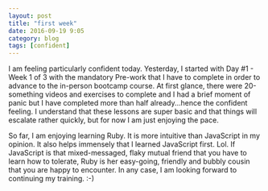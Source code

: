 ```yaml
---
layout: post
title: "first week"
date: 2016-09-19 9:05
category: blog
tags: [confident]
---
```

I am feeling particularly confident today. Yesterday, I started with Day #1 - Week 1 of 3 with the mandatory Pre-work that I have to complete in order to advance to the in-person bootcamp course. At first glance, there were 20-something videos and exercises to complete and I had a brief moment of panic but I have completed more than half already...hence the confident feeling. I understand that these lessons are super basic and that things will escalate rather quickly, but for now I am just enjoying the pace.

So far, I am enjoying learning Ruby. It is more intuitive than JavaScript in my opinion. It also helps immensely that I learned JavaScript first. Lol. If JavaScript is that mixed-messaged, flaky mutual friend that you have to learn how to tolerate, Ruby is her easy-going, friendly and bubbly cousin that you are happy to encounter. In any case, I am looking forward to continuing my training. :-)